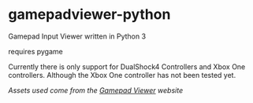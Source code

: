 # gamepadviewer-python
Gamepad Input Viewer written in Python 3

requires pygame

Currently there is only support for DualShock4 Controllers and Xbox One controllers. Although the Xbox One controller has not been tested yet.


*Assets used come from the [Gamepad Viewer](https://gamepadviewer.com/) website*
